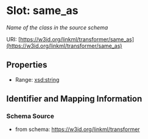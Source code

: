 # Slot: same_as
_Name of the class in the source schema_


URI: [https://w3id.org/linkml/transformer/same_as](https://w3id.org/linkml/transformer/same_as)



<!-- no inheritance hierarchy -->


## Properties

 * Range: [xsd:string](xsd:string)



## Identifier and Mapping Information







### Schema Source


* from schema: https://w3id.org/linkml/transformer



